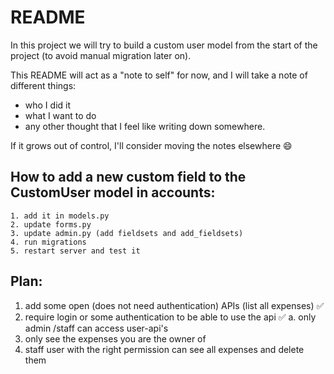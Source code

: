 # README

In this project we will try to build a custom user model from the start of the project (to avoid manual migration later on). 

This README will act as a "note to self" for now, and I will take a note of different things: 
- who I did it
- what I want to do 
- any other thought that I feel like writing down somewhere. 

If it grows out of control, I'll consider moving the notes elsewhere :smile: 

## How to add a new custom field to the CustomUser model in accounts: 
    1. add it in models.py
    2. update forms.py
    3. update admin.py (add fieldsets and add_fieldsets)
    4. run migrations
    5. restart server and test it


## Plan: 
1. add some open (does not need authentication) APIs (list all expenses) :white_check_mark:
2. require login or some authentication to be able to use the api :white_check_mark:
    a. only admin /staff can access user-api's
3. only see the expenses you are the owner of 
4. staff user with the right permission can see all expenses and delete them 